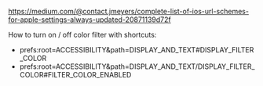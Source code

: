 https://medium.com/@contact.jmeyers/complete-list-of-ios-url-schemes-for-apple-settings-always-updated-20871139d72f

How to turn on / off color filter with shortcuts:
- prefs:root=ACCESSIBILITY&path=DISPLAY_AND_TEXT#DISPLAY_FILTER_COLOR
- prefs:root=ACCESSIBILITY&path=DISPLAY_AND_TEXT/DISPLAY_FILTER_COLOR#FILTER_COLOR_ENABLED
